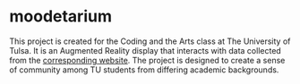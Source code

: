 # moodetarium
This project is created for the Coding and the Arts class at The University of Tulsa. It is an Augmented Reality display that interacts with data collected from the [corresponding website](https://ineffablezoe.wixsite.com/moodetarium/). The project is designed to create a sense of community among TU students from differing academic backgrounds.
